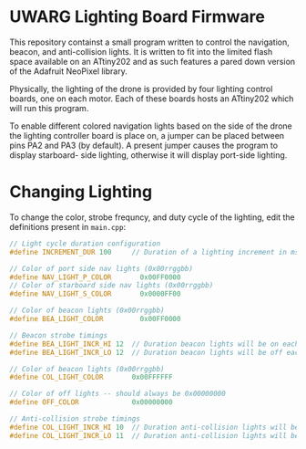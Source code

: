 # UWARG Lighting Board Firmware

This repository containst a small program written to control the navigation,
beacon, and anti-collision lights. It is written to fit into the limited flash
space available on an ATtiny202 and as such features a pared down version of the
Adafruit NeoPixel library.

Physically, the lighting of the drone is provided by four lighting control
boards, one on each motor. Each of these boards hosts an ATtiny202 which will 
run this program.

To enable different colored navigation lights based on the side of the drone the
lighting controller board is place on, a jumper can be placed between pins PA2
and PA3 (by default). A present jumper causes the program to display starboard-
side lighting, otherwise it will display port-side lighting.

# Changing Lighting
To change the color, strobe frequncy, and duty cycle of the lighting, edit the
definitions present in `main.cpp`:
```cpp
// Light cycle duration configuration
#define INCREMENT_DUR 100     // Duration of a lighting increment in ms

// Color of port side nav lights (0x00rrggbb)
#define NAV_LIGHT_P_COLOR       0x00FF0000
// Color of starboard side nav lights (0x00rrggbb)
#define NAV_LIGHT_S_COLOR       0x0000FF00

// Color of beacon lights (0x00rrggbb)
#define BEA_LIGHT_COLOR         0x00FF0000

// Beacon strobe timings
#define BEA_LIGHT_INCR_HI 12  // Duration beacon lights will be on each strobe (in increments)
#define BEA_LIGHT_INCR_LO 12  // Duration beacon lights will be off each strobe (in increments)

// Color of beacon lights (0x00rrggbb)
#define COL_LIGHT_COLOR       0x00FFFFFF

// Color of off lights -- should always be 0x00000000
#define OFF_COLOR             0x00000000

// Anti-collision strobe timings
#define COL_LIGHT_INCR_HI 10  // Duration anti-collision lights will be on each strobe (in increments)
#define COL_LIGHT_INCR_LO 11  // Duration anti-collision lights will be off each strobe (in increments)
```